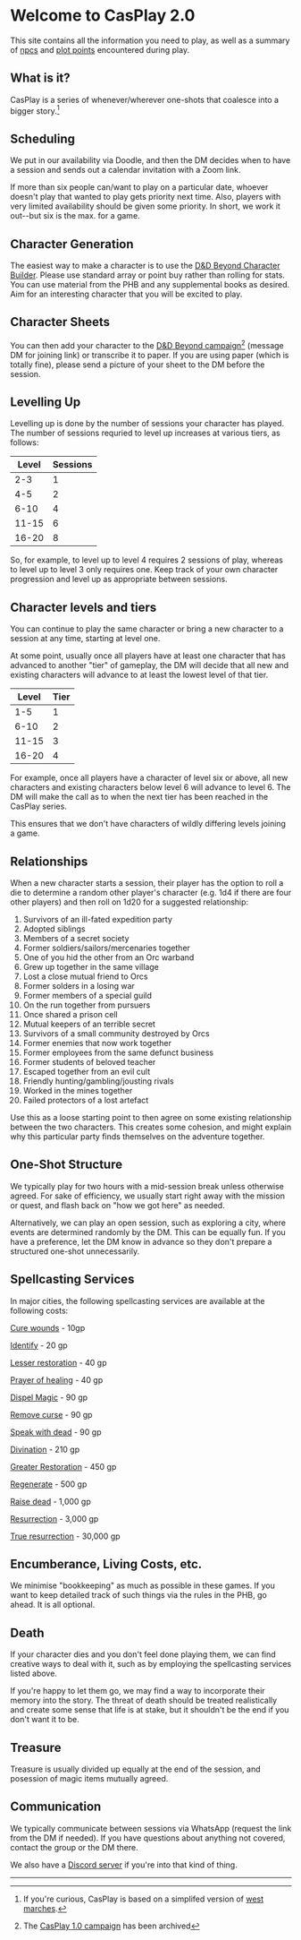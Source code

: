 # Welcome to CasPlay 2.0

This site contains all the information you need to play, as well as a summary of [npcs](npcs.md) and [plot points](plot.md) encountered during play.

## What is it?

CasPlay is a series of whenever/wherever one-shots that coalesce into a bigger story.[^1] 

## Scheduling
We put in our availability via Doodle, and then the DM decides when to have a session and sends out a calendar invitation with a Zoom link.

If more than six people can/want to play on a particular date, whoever doesn't play that wanted to play gets priority next time. Also, players with very limited availability should be given some priority. In short, we work it out--but six is the max. for a game.

## Character Generation
The easiest way to make a character is to use the [D&D Beyond Character Builder](https://www.dndbeyond.com/characters/builder). Please use standard array or point buy rather than rolling for stats. You can use material from the PHB and any supplemental books as desired. Aim for an interesting character that you will be excited to play.

## Character Sheets
You can then add your character to the [D&D Beyond campaign](https://www.dndbeyond.com/campaigns/3121548)[^2] (message DM for joining link) or transcribe it to paper. If you are using paper (which is totally fine), please send a picture of your sheet to the DM before the session.

## Levelling Up
Levelling up is done by the number of sessions your character has played. The number of sessions requried to level up increases at various tiers, as follows:

| Level | Sessions |
|-------|----------|
| 2-3   | 1        |
| 4-5   | 2        |
| 6-10  | 4        |
| 11-15 | 6        |
| 16-20 | 8        |

So, for example, to level up to level 4 requires 2 sessions of play, whereas to level up to level 3 only requires one. Keep track of your own character progression and level up as appropriate between sessions.

## Character levels and tiers
You can continue to play the same character or bring a new character to a session at any time, starting at level one. 

At some point, usually once all players have at least one character that has advanced to another "tier" of gameplay, the DM will decide that all new and existing characters will advance to at least the lowest level of that tier.

| Level | Tier     |
|-------|----------|
| 1-5   | 1        |
| 6-10  | 2        |
| 11-15 | 3        |
| 16-20 | 4        |

For example, once all players have a character of level six or above, all new characters and existing characters below level 6 will advance to level 6. The DM will make the call as to when the next tier has been reached in the CasPlay series.

This ensures that we don't have characters of wildly differing levels joining a game.

## Relationships

When a new character starts a session, their player has the option to roll a die to determine a random other player's character (e.g. 1d4 if there are four other players) and then roll on 1d20 for a suggested relationship:

 1. Survivors of an ill-fated expedition party
 2. Adopted siblings
 3. Members of a secret society
 4. Former soldiers/sailors/mercenaries together
 5. One of you hid the other from an Orc warband
 6. Grew up together in the same village
 7. Lost a close mutual friend to Orcs
 8. Former solders in a losing war
 9. Former members of a special guild
 10. On the run together from pursuers
 11. Once shared a prison cell
 12. Mutual keepers of an terrible secret
 13. Survivors of a small community destroyed by Orcs
 14. Former enemies that now work together
 15. Former employees from the same defunct business
 16. Former students of beloved teacher
 17. Escaped together from an evil cult
 18. Friendly hunting/gambling/jousting rivals
 19. Worked in the mines together
 20. Failed protectors of a lost artefact

Use this as a loose starting point to then agree on some existing relationship between the two characters. This creates some cohesion, and might explain why this particular party finds themselves on the adventure together.

## One-Shot Structure
We typically play for two hours with a mid-session break unless otherwise agreed. For sake of efficiency, we usually start right away with the mission or quest, and flash back on "how we got here" as needed.

Alternatively, we can play an open session, such as exploring a city, where events are determined randomly by the DM. This can be equally fun. If you have a preference, let the DM know in advance so they don't prepare a structured one-shot unnecessarily.

## Spellcasting Services
In major cities, the following spellcasting services are available at the following costs:

[Cure wounds](https://roll20.net/compendium/dnd5e/Cure%20Wounds#h-Cure%20Wounds) - 10gp

[Identify](https://roll20.net/compendium/dnd5e/Identify#content) - 20 gp

[Lesser restoration](https://roll20.net/compendium/dnd5e/Lesser%20Restoration#h-Lesser%20Restoration) - 40 gp

[Prayer of healing](https://roll20.net/compendium/dnd5e/Prayer%20of%20Healing#h-Prayer%20of%20Healing) - 40 gp

[Dispel Magic](https://roll20.net/compendium/dnd5e/Dispel%20Magic#h-Dispel%20Magic) - 90 gp

[Remove curse](https://roll20.net/compendium/dnd5e/Remove%20Curse#h-Remove%20Curse) - 90 gp

[Speak with dead](https://roll20.net/compendium/dnd5e/Speak%20with%20Dead#h-Speak%20with%20Dead) - 90 gp

[Divination](https://roll20.net/compendium/dnd5e/Spells:Divination#content) - 210 gp

[Greater Restoration](https://roll20.net/compendium/dnd5e/Greater%20Restoration#h-Greater%20Restoration) - 450 gp

[Regenerate](https://roll20.net/compendium/dnd5e/Regenerate#content) - 500 gp

[Raise dead](https://roll20.net/compendium/dnd5e/Raise%20Dead#h-Raise%20Dead) - 1,000 gp

[Resurrection](https://roll20.net/compendium/dnd5e/Resurrection#h-Resurrection) - 3,000 gp

[True resurrection](https://roll20.net/compendium/dnd5e/True%20Resurrection#h-True%20Resurrection) - 30,000 gp

## Encumberance, Living Costs, etc.
We minimise "bookkeeping" as much as possible in these games. If you want to keep detailed track of such things via the rules in the PHB, go ahead. It is all optional.

## Death
If your character dies and you don't feel done playing them, we can find creative ways to deal with it, such as by employing the spellcasting services listed above. 

If you're happy to let them go, we may find a way to incorporate their memory into the story. The threat of death should be treated realistically and create some sense that life is at stake, but it shouldn't be the end if you don't want it to be.

## Treasure
Treasure is usually divided up equally at the end of the session, and posession of magic items mutually agreed. 

## Communication
We typically communicate between sessions via WhatsApp (request the link from the DM if needed). If you have questions about anything not covered, contact the group or the DM there.

We also have a [Discord server](https://discord.gg/x7Cgn2QJ) if you're into that kind of thing.

---

[^1]: If you're curious, CasPlay is based on a simplifed version of [west marches](https://arsludi.lamemage.com/index.php/78/grand-experiments-west-marches/).
[^2]: The [CasPlay 1.0 campaign](https://www.dndbeyond.com/campaigns/561817) has been archived